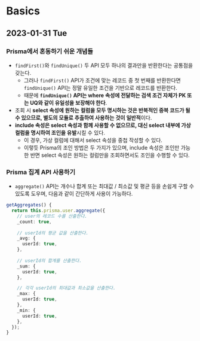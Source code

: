 # Basics
## 2023-01-31 Tue
### Prisma에서 혼동하기 쉬운 개념들
* `findFirst()`와 `findUnique()` 두 API 모두 하나의 결과만을 반환한다는 공통점을 갖는다.
    * 그러나 `findFirst()` API가 조건에 맞는 레코드 중 첫 번째를 반환한다면 `findUnique()` API는 정말 유일한 조건을 기반으로 레코드를 반환한다.
    * 때문에 **`findUnique()` API는 where 속성에 전달하는 검색 조건 자체가 PK 또는 UQ와 같이 유일성을 보장해야 한다**.
* 조회 시 **select 속성에 원하는 컬럼을 모두 명시하는 것은 반복적인 중복 코드가 될 수 있으므로, 별도의 모듈로 추출하여 사용하는 것이 일반적**이다.
* **include 속성은 select 속성과 함께 사용할 수 없으므로, 대신 select 내부에 가상 컬럼을 명시하여 조인을 유발**시킬 수 있다.
    * 이 경우, 가상 컬럼에 대해서 select 속성을 중첩 작성할 수 있다.
    * 이렇듯 Prisma의 조인 방법은 두 가지가 있으며, include 속성은 조인만 가능한 반면 select 속성은 원하는 컬럼만을 조회하면서도 조인을 수행할 수 있다.

### Prisma 집계 API 사용하기
* `aggregate()` API는 개수나 합계 또는 최대값 / 최소값 및 평균 등을 손쉽게 구할 수 있도록 도우며, 다음과 같이 간단하게 사용이 가능하다.
```typescript
getAggregates() {
  return this.prisma.user.aggregate({
    // user의 레코드 수를 산출한다.
    _count: true,
    
    // userId의 평균 값을 산출한다.
    _avg: {
      userId: true,
    },
    
    // userId의 합계를 산출한다.
    _sum: {
      userId: true,
    },

    // 각각 userId의 최대값과 최소값을 산출한다.
    _max: {
      userId: true,
    },
    _min: {
      userId: true,
    },
  });
}
```